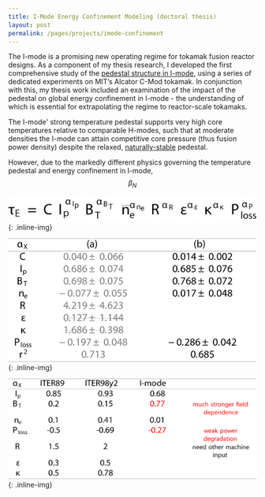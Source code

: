 ```yaml
---
title: I-Mode Energy Confinement Modeling (doctoral thesis)
layout: post
permalink: /pages/projects/imode-confinement
---
```


The I-mode is a promising new operating regime for tokamak fusion reactor designs. As a component of my thesis research, I developed the first comprehensive study of the [pedestal structure in I-mode](/pages/projects/imode-pedestal), using a series of dedicated experiments on MIT’s Alcator C-Mod tokamak.  In conjunction with this, my thesis work included an examination of the impact of the pedestal on global energy confinement in I-mode - the understanding of which is essential for extrapolating the regime to reactor-scale tokamaks.

The I-mode' strong temperature pedestal supports very high core temperatures relative to comparable H-modes, such that at moderate densities the I-mode can attain competitive core pressure (thus fusion power density) despite the relaxed, [naturally-stable](/pages/projects/imode-stability) pedestal.  

However, due to the markedly different physics governing the temperature pedestal and energy confinement in I-mode, $$\beta_N$$

![scalinglaw](/images/projects/imode-confinement/scalinglaw.jpg){: .inline-img}

![table1](/images/projects/imode-confinement/table1.jpg){: .inline-img}

![table2](/images/projects/imode-confinement/table2.jpg){: .inline-img}